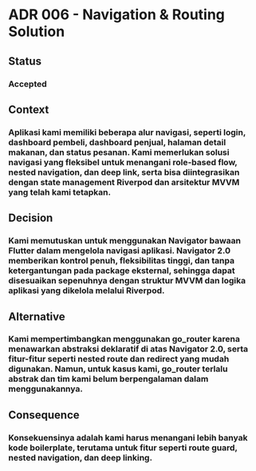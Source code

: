 # ADR 006 - Navigation & Routing Solution

## Status
### Accepted

## Context 
### Aplikasi kami memiliki beberapa alur navigasi, seperti login, dashboard pembeli, dashboard penjual, halaman detail makanan, dan status pesanan. Kami memerlukan solusi navigasi yang fleksibel untuk menangani role-based flow, nested navigation, dan deep link, serta bisa diintegrasikan dengan state management Riverpod dan arsitektur MVVM yang telah kami tetapkan.

## Decision
### Kami memutuskan untuk menggunakan Navigator bawaan Flutter dalam mengelola navigasi aplikasi.  Navigator 2.0 memberikan kontrol penuh, fleksibilitas tinggi, dan tanpa ketergantungan pada package eksternal, sehingga dapat disesuaikan sepenuhnya dengan struktur MVVM dan logika aplikasi yang dikelola melalui Riverpod.

## Alternative
### Kami mempertimbangkan menggunakan go_router karena menawarkan abstraksi deklaratif di atas Navigator 2.0, serta fitur-fitur seperti nested route dan redirect yang mudah digunakan. Namun, untuk kasus kami, go_router terlalu abstrak dan tim kami belum berpengalaman dalam menggunakannya.

## Consequence
### Konsekuensinya adalah kami harus menangani lebih banyak kode boilerplate, terutama untuk fitur seperti route guard, nested navigation, dan deep linking.